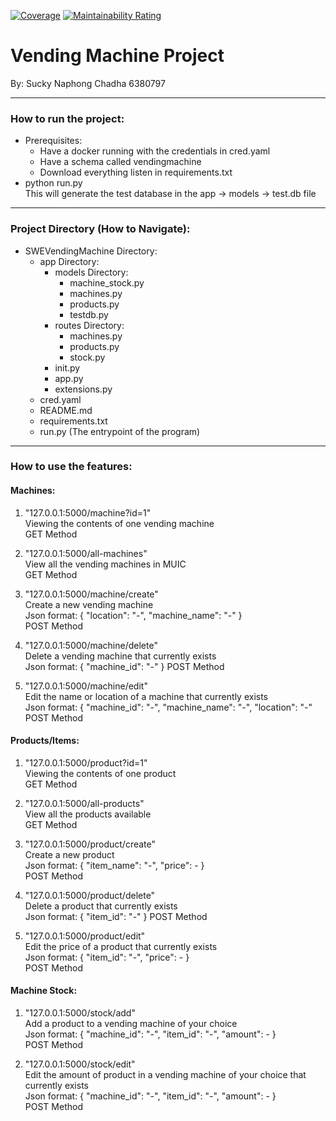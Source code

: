 [![Coverage](https://sonarcloud.io/api/project_badges/measure?project=GriffinFenz_SWEVendingMachine&metric=coverage)](https://sonarcloud.io/summary/new_code?id=GriffinFenz_SWEVendingMachine)
[![Maintainability Rating](https://sonarcloud.io/api/project_badges/measure?project=GriffinFenz_SWEVendingMachine&metric=sqale_rating)](https://sonarcloud.io/summary/new_code?id=GriffinFenz_SWEVendingMachine)

# Vending Machine Project
By: Sucky Naphong Chadha 6380797

---

### How to run the project:
- Prerequisites:
  - Have a docker running with the credentials in cred.yaml
  - Have a schema called vendingmachine
  - Download everything listen in requirements.txt
- python run.py </br>
This will generate the test database in the app -> models -> test.db file

---

### Project Directory (How to Navigate):
- SWEVendingMachine Directory:
  - app Directory:
    - models Directory:
      - machine_stock.py
      - machines.py
      - products.py
      - testdb.py
    - routes Directory:
      - machines.py
      - products.py
      - stock.py
    - init.py
    - app.py
    - extensions.py
  - cred.yaml
  - README.md
  - requirements.txt
  - run.py (The entrypoint of the program)

---

### How to use the features:


#### Machines:
1. "127.0.0.1:5000/machine?id=1" </br>
    Viewing the contents of one vending machine </br>
    GET Method


2. "127.0.0.1:5000/all-machines" </br>
    View all the vending machines in MUIC </br>
    GET Method


3. "127.0.0.1:5000/machine/create" </br>
    Create a new vending machine </br>
    Json format: { "location": "-", "machine_name": "-" }</br>
    POST Method


4. "127.0.0.1:5000/machine/delete" </br>
    Delete a vending machine that currently exists </br>
    Json format: { "machine_id": "-" }
    POST Method


5. "127.0.0.1:5000/machine/edit" </br>
    Edit the name or location of a machine that currently exists </br>
    Json format: { "machine_id": "-", "machine_name": "-", "location": "-" </br>
    POST Method


#### Products/Items:

1. "127.0.0.1:5000/product?id=1" </br>
    Viewing the contents of one product </br>
    GET Method


2. "127.0.0.1:5000/all-products" </br>
    View all the products available </br>
    GET Method


3. "127.0.0.1:5000/product/create" </br>
    Create a new product </br>
    Json format: { "item_name": "-", "price": - }</br>
    POST Method


4. "127.0.0.1:5000/product/delete" </br>
    Delete a product that currently exists </br>
    Json format: { "item_id": "-" }
    POST Method


5. "127.0.0.1:5000/product/edit" </br>
    Edit the price of a product that currently exists </br>
    Json format: { "item_id": "-", "price": - }</br>
    POST Method


#### Machine Stock:

1. "127.0.0.1:5000/stock/add" </br>
    Add a product to a vending machine of your choice </br>
    Json format: { "machine_id": "-", "item_id": "-", "amount": - } </br>
    POST Method


2. "127.0.0.1:5000/stock/edit" </br>
    Edit the amount of product in a vending machine of your choice that currently exists </br>
    Json format: { "machine_id": "-", "item_id": "-", "amount": - } </br>
    POST Method
